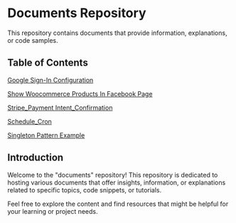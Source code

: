 # Documents Repository

This repository contains documents that provide information, explanations, or code samples.

## Table of Contents

[Google Sign-In Configuration ](https://kripsmansi.github.io/blogs/Google-Sign-In-Configuration)

[Show Woocommerce Products In Facebook Page ](https://kripsmansi.github.io/blogs/display-woocommerce-products-as-posts-in-facebook)

[Stripe_Payment Intent_Confirmation ](https://kripsmansi.github.io/blogs/Stripe_Payment_Intent_Confirmation)

[Schedule_Cron ](https://kripsmansi.github.io/blogs/schedule_cron.md)

[Singleton Pattern Example](https://kripsmansi.github.io/blogs/php-oop-singleton-pattern)

## Introduction

Welcome to the "documents" repository! This repository is dedicated to hosting various documents that offer insights, information, or explanations related to specific topics, code snippets, or tutorials.

Feel free to explore the content and find resources that might be helpful for your learning or project needs.



